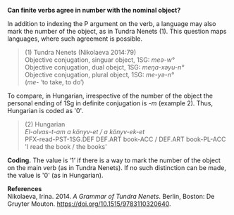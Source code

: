 **Can finite verbs agree in number with the nominal object?**

In addition to indexing the P argument on the verb, a language may also mark the number of the object, as in Tundra Nenets (1). This question maps languages, where such agreement is possible.

>(1) Tundra Nenets (Nikolaeva 2014:79)<br/>
>Objective conjugation, singuar object, 1SG: *meə-w°*<br/>
>Objective conjugation, dual obejct, 1SG: *meŋa-xəyu-n°*<br/> 
>Objective conjugation, plural object, 1SG: *me-yə-n°*<br/>
(*me*- ‘to take, to do’)

To compare, in Hungarian, irrespective of the number of the object the personal ending of 1Sg in definite conjugation is *-m* (example 2). Thus, Hungarian is coded as '0'.
 
>(2) Hungarian<br/>
> *El-olvas-t-am a könyv-et / a könyv-ek-et*<br/>
>PFX-read-PST-1SG.DEF DEF.ART book-ACC / DEF.ART book-PL-ACC<br/>
>'I read the book / the books'

**Coding.** The value is ‘1’ if there is a way to mark the number of the object on the main verb (as in Tundra Nenets). If no such distinction can be made, the value is '0' (as in Hungarian). 

**References**<br/>
Nikolaeva, Irina. 2014. *A Grammar of Tundra Nenets*. Berlin, Boston: De Gruyter Mouton. https://doi.org/10.1515/9783110320640.
